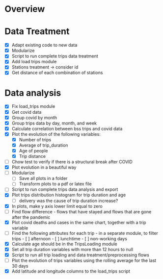 # Overview

# Data Treatment
- [x] Adapt existing code to new data
- [x] Modularize
- [x] Script to run complete trips data treatment
- [x] Add load trips module
- [x] Stations treatment -> consider id
- [x] Get distance of each combination of stations

# Data analysis

- [x] Fix load_trips module
- [x] Get covid data
- [x] Group covid by month
- [x] Group trips data by day, month, and week
- [x] Calculate correlation between bss trips and covid data
- [x] Plot the evolution of the following variables: 
     - [x] Number of trips
     - [x] Average of trip_duration
     - [x] Age of people
     - [x] Trip distance
- [ ] Chow test to verify if there is a structural break after COVID
- [x] Plot evolution in a beautiful way
- [ ] Modularize
     - [ ] Save all plots in a folder
     - [ ] Transform plots to a pdf or latex file
- [ ] Script to run complete trips data analysis and export
- [x] Plot trips distribution histogram for trip duration and age
     -  [ ] delivery was the cause of trip duration increase? 
- [x] In plots, make y axis lower limit equal to zero
- [ ] Find flow difference
          - flows that have stayed and flows that are gone after the pandemic
- [x] Plot covid deaths and cases in the same chart, together with a trip variable
- [ ] Find the following attributes for each trip - in a separate module, to filter trips
          - [ ] afternoon
          - [ ] lunchtime
          - [ ] non-working days
- [x] Calculate age should be in the TripsLoading module
- [x] Set all trip duration variables with more than 12 hours to null
- [x] Script to run all trip loading and data treatment/preprocessing flows
- [ ] Plot the evolution of trips variables using the rolling average for the last 30 days
- [x] Add latitude and longitude columns to the load_trips script
